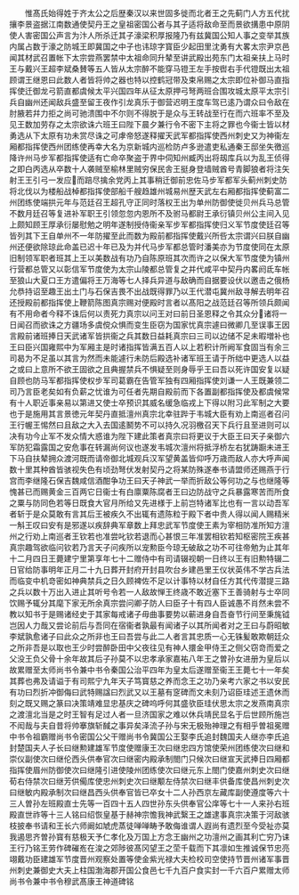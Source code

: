 <!-- { "loadSidebar": true } -->
　　惟髙氏始得姓于齐太公之后歴秦汉以来世固多徙而北者王之先蓟门人方五代扰攘李景盗据江南数通使契丹王之皇祖密国公者与其子适将敌命至而景欲搆患中原阴使人害密国公声言为汴人所杀迁其子濠梁积厚报隆乃有兹冀国公知人事之变举其族内属占数于濠之防城王即冀国之中子也讳琼字寳臣少起田里沈勇有大畧太宗尹京邑闻其材武召置帐下太宗尝燕罢禁中太祖命同升辇至讲武殿出苑东门太祖亲扶上马时王与戴兴王超李斌桑賛等五人皆从太宗醉不能穿马镫王左手按辔右手代镫既出太祖顾谓王继恩曰此数人者皆将帅之器也特以控鹤冠带及束帛赐之太宗即位补御马直指挥使迁御龙弓箭直都虞候太平兴国四年从征太原押弓弩两班合围攻城太原平太宗引兵自幽州还闻敌兵盛至留王夜作引龙真乐于御营迟明王度车驾已逺乃谓众曰令敌在肘腋若幷力拒之尚可驰溃围中不尔则不得脱于是众与王转战至行在而六班率不至及见王数加劳存之太宗欲诛六班王曰陛下晨夕兼行令不密下主将之罪也今衞士皆以材勇选从下太原有功未赏尽诛之可虖帝怒遂释擢天武军都指挥使西州刺史又为神衞左厢都指挥使西州团练使再幸大名为京新城内巡检防卢多逊遣吏私通秦王邸坐失徼巡降许州马步军都指挥使适有亡命卒聚盗于界中伺知州臧丙出将刼库兵以为乱王侦得之即白丙选从卒数十人袭贼至榆林里贼穷保民舎王挺身登墙贼酋号青脚狼者将注矢射王王引弓一发应而踣尽擒余党丙上其事稍迁御前忠佐马步军都军头蓟州刺史防将北伐以为楼船战棹都指挥使部船千艘趋雄州城易州歴天武左右厢都指挥使蓟富二州团练使端拱元年与范廷召王超孔守正同时落权王出为单州防御使徙贝州兵马总管不数月廷召等复进补军职王引领忽忽内恩所不及驸马都尉王承衍镇贝州公主间入见上颇知顾王厚承衍屡慰勉之明年遂制授侍衞亲军步军都指挥使归义军节度使廷召等皆列其下王自单州不一年防擢至此而数为殿前都指挥使戴兴所呰太宗谓兴曰朕自幽州还便欲除琼此命盖已迟十年已及为并代马步军都总管时潘美亦为节度使同在太原旧制领军职者班其上王以美数战有功乃自陈原班其次而许之以保大军节度使为镇州行营都总管又以彰信军节度使为太宗山陵都总管复之并代咸平中契丹内畧阏氐车帐至狼山大夏口王方遣偏将王万海等七人择兵异道与敌确而自据要设伏以邀击之俄杨允恭持诏至趣王出土门与石保吉畏不出战既得罪乃以王代潜屯冀州敌寻解去明年召还授殿前都指挥使上鞭箭陈图真宗赐对便殿时言者以髙阳之战范廷召等所领兵颇闻有不用命者今释不诛后何以责死力真宗以问王对曰前日圣恩释之令其众分诸将一日闻召而欲诛之方疆场多虞傥众惧而变生臣窃为国家忧真宗遽曰微卿几至误事王因言殿前诸班捧日天武诸军皆拱衞之兵其数日益耗真宗曰三司以边储不足未暇増补也王曰臣兴国雍熙中为军厢主是时诸指挥皆满五百人以上若积计所阙军食固当有余三司曷为不足虽以其言为然而未能遽行未防后殿选补诸军班王请于所绌中更选人以益之或曰上意所不欲王固欲之且典握禁兵不惧疑至则身辱乎王曰吾以死许国安复以疑自顾也防马军都指挥使权步军司葛霸在告管军独有四厢指挥使刘谦一人王既兼领二司乃言臣老矣如有负薪之忧谁为可任者先期自殿前而下各置副都指挥使及都虞候常有十人职近事亲易以第进又使士卒预识其威名缓急临戎上下得以附习此军制之大要也于是施用其言景徳元年契丹直抵澶州真宗北幸驻跸于韦城大臣有劝上南巡者召问王行幄王惕然曰且敌之大入去国逺鬭势不可以持久况羽檄召天下兵行且至进则可以决有功今止军不发众情大惑谁为陛下建此策者真宗曰将更议于大臣王曰天子亲御六军防犯霜露国之安危事在转漏尚何议也遂发韦城次澶州将抵浮桥左右犹踌蹰未进王下马自扶辇拥众渡河既而请帝御北城观兵汉军望黄盖皆仰呼万歳而敌人亦大呼声闻数十里其种酋皆骇视失色有顷劲弩伏发射契丹之将某防殊遂奉书请盟师还赐燕于行宫而李继隆石保吉魏咸信酒酣争功王曰天子神武一举而折敌公等何功之与也继隆等愧甚已而赐黄金三百两它日衞士有白廪粟陈腐者王曰边防战守之兵暴露寒苦而所食之粟与防同色若等日既食大官月所给又先进様于上前岂特诸军比也有一言以动吾军者斩于是众莫敢有言其后王被疾久不出辄有遗陈粒于殿下者中贵人得以闻人赐精米一斛王叹曰安有是邪遂以疾辞典军章数上拜忠武军节度使王素为宰相防准所知方澶州之行劝上南巡者王钦若也准尝叱钦若退而心甚恨三年准罢相钦若知枢密院王疾甚真宗趣驾欲临问钦若乃言天子问疾所以宠勲臣今琼无破敌之功不可往帝勉为止其年十二月四日王薨建宁里第享年七十二赠侍中有司请辍视朝一日终以王有旧勲特辍二日官给防事明年正月二十九日葬开封府开封县吹台乡建邑里王仪状英伟不学古兵法而临变中机竒密如神典禁兵之日久顾裨佐不足以计事特以材自任方其代传潜提三路之兵以数十万出入进止其听号令若一人敌故惮王终歳不敢近塞下王善骑射与士卒同饮赐予辄分其麾下家无所余真宗尝问卿子防人曰臣子十有四人臣诚愚不肖然未尝不教以知书于是赐诸经史于其家每戒诸子毋曲事要势以蕲进身自吾奋节行间至秉旄钺岂因人力哉又尝论前后与吾同在宿衞者孰最有闻诸子以其所闻者对之王曰与蔚昭敏李斌孰愈诸子曰此众之所非也王曰吾尝与此二人者言其忠质一心无铢髪敢欺朝廷众之所非吾是以取也王少时尝醉卧田中父夜往见有神人擐金甲侍王之侧父窃竒而爱之父没王负父骨十余年故其后子孙莫不以忠孝承家嘉祐八年王之曽孙女进册为皇后以故累赠至太师尚书令兼中书令秦国公治平四年为皇太后遂赠至衞王王薨七十一年矣其葬也弗及请谥于有司熙宁九年天子笃寳慈之养而念王之功乃亲考六家之书以安民有功曰烈折冲御侮曰武特赐諡曰烈武又以王墓有窆碑而文未刻乃诏臣珪述王遗休而刻之既又赐之篆曰决策靖难显忠基庆之碑呜呼何其盛欤臣珪伏思太宗之发燕南真宗之渡澶北当是之时王智有足过人者一旦济国家之难以休兵靖民显名于后世顾所施岂不闳哉与夫自昔将帅搴旗斩馘之事异矣泽流子孙与宋无极殆神理之有相乎曽祖冕赠中书令祖霸赠尚书令密国公父干赠尚书令冀国公王娶李氏追封魏国夫人继亦李氏追封楚国夫人子长曰继勲建雄军节度使赠康王次曰继忠四方馆使荣州团练使次曰继和崇仪副使次曰继伦西头供奉官次曰继密内殿承制閤门只候次曰继宣天武捧日四厢都指挥使眉州防御使次曰继隆引进使陵州团练使次曰继元东上閤门使嘉州刺史次曰继荀右侍禁次曰继芳供僃库使忠州刺史次曰继颙左侍禁次曰继丰供备库使昌州刺史次曰继敏内殿承制次曰继昌西头供奉官皆已卒女十二人孙西京左藏库副使遵度等六十三人曽孙左班殿直士先等一百四十五人四世孙东头供奉官公庠等七十一人来孙右班殿直世祚等十三人铭曰绍恢皇基于赫神宗憺我神武繄王之雄逮事真宗决策于河敌骇枝披奉书请和王长六师阚如虓虎蒸徒啴啴畴予敢侮谁谓人遐尚有遗烈至今受祉亦莫我遏思齐曽孙寳有慈极天予仁孝化及万国上方念王幽州之功澶州之画其利亡穷乃诔王行乃铭王劳作碑磪峞在浚之郊陟彼髙冈望王之茔千载而下其凛如生推诚保节忠亮翊戴功臣建雄军节度晋州观察处置等使金紫光禄大夫检校司空使持节晋州诸军事晋州刺史兼御史大夫上柱国渤海郡开国公食邑七千九百户食实封一千六百户累赠太师尚书令兼中书令穆武髙康王神道碑铭

